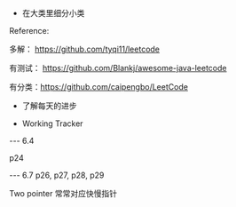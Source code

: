 
- 在大类里细分小类

Reference:

多解：
https://github.com/tyqi11/leetcode

有测试：
https://github.com/Blankj/awesome-java-leetcode

有分类：https://github.com/caipengbo/LeetCode

- 了解每天的进步


- Working Tracker

--- 6.4

p24

--- 6.7
p26, p27, p28, p29


Two pointer 常常对应快慢指针

